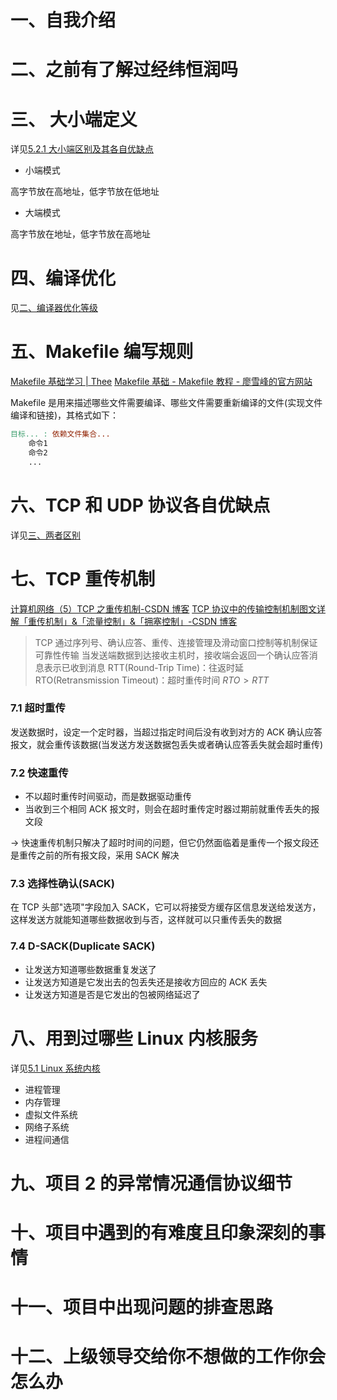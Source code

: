 # 一、自我介绍

# 二、之前有了解过经纬恒润吗

# 三、 大小端定义

详见[5.2.1 大小端区别及其各自优缺点](<嵌入式面经题全解析(软件开发C++面经).md#5.2.1%20大小端区别及其各自优缺点>)

- 小端模式

高字节放在高地址，低字节放在低地址

- 大端模式

高字节放在地址，低字节放在高地址

# 四、编译优化

见[二、编译器优化等级](编译与链接.md#二、编译器优化等级)

# 五、Makefile 编写规则

[Makefile 基础学习 | Thee](https://www.theelyj.com/2022/12/28/Makefile%E5%9F%BA%E7%A1%80%E5%AD%A6%E4%B9%A0/)
[Makefile 基础 - Makefile 教程 - 廖雪峰的官方网站](https://liaoxuefeng.com/books/makefile/makefile-basic/index.html)

Makefile 是用来描述哪些文件需要编译、哪些文件需要重新编译的文件(实现文件编译和链接)，其格式如下：

```Makefile
目标... : 依赖文件集合...
	命令1
	命令2
	...
```

# 六、TCP 和 UDP 协议各自优缺点

详见[三、两者区别](TCP与UDP.md#三、两者区别)

# 七、TCP 重传机制

[计算机网络（5）TCP 之重传机制-CSDN 博客](https://blog.csdn.net/qq_41963107/article/details/108438834)
[TCP 协议中的传输控制机制图文详解「重传机制」&「流量控制」&「拥塞控制」-CSDN 博客](https://blog.csdn.net/weixin_73077810/article/details/136880971)

> TCP 通过序列号、确认应答、重传、连接管理及滑动窗口控制等机制保证可靠性传输
> 当发送端数据到达接收主机时，接收端会返回一个确认应答消息表示已收到消息
> RTT(Round-Trip Time)：往返时延
> RTO(Retransmission Timeout)：超时重传时间
> $RTO > RTT$

### 7.1 超时重传

发送数据时，设定一个定时器，当超过指定时间后没有收到对方的 ACK 确认应答报文，就会重传该数据(当发送方发送数据包丢失或者确认应答丢失就会超时重传)

### 7.2 快速重传

- 不以超时重传时间驱动，而是数据驱动重传
- 当收到三个相同 ACK 报文时，则会在超时重传定时器过期前就重传丢失的报文段

-> 快速重传机制只解决了超时时间的问题，但它仍然面临着是重传一个报文段还是重传之前的所有报文段，采用 SACK 解决

### 7.3 选择性确认(SACK)

在 TCP 头部"选项"字段加入 SACK，它可以将接受方缓存区信息发送给发送方，这样发送方就能知道哪些数据收到与否，这样就可以只重传丢失的数据

### 7.4 D-SACK(Duplicate SACK)

- 让发送方知道哪些数据重复发送了
- 让发送方知道是它发出去的包丢失还是接收方回应的 ACK 丢失
- 让发送方知道是否是它发出的包被网络延迟了

# 八、用到过哪些 Linux 内核服务

详见[5.1 Linux 系统内核](<嵌入式面经题全解析(软件开发C++面经).md#5.1%20Linux%20系统内核>)

- 进程管理
- 内存管理
- 虚拟文件系统
- 网络子系统
- 进程间通信

# 九、项目 2 的异常情况通信协议细节

# 十、项目中遇到的有难度且印象深刻的事情

# 十一、项目中出现问题的排查思路

# 十二、上级领导交给你不想做的工作你会怎么办
